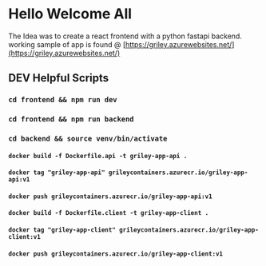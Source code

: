 # Hello Welcome All
The Idea was to create a react frontend with a python fastapi backend.
working sample of app is found @ [https://griley.azurewebsites.net/](https://griley.azurewebsites.net/)

## DEV Helpful Scripts

### `cd frontend && npm run dev`
### `cd frontend && npm run backend`
### `cd backend && source venv/bin/activate`

#### `docker build -f Dockerfile.api -t griley-app-api .`
#### `docker tag "griley-app-api" grileycontainers.azurecr.io/griley-app-api:v1`
#### `docker push grileycontainers.azurecr.io/griley-app-api:v1`

#### `docker build -f Dockerfile.client -t griley-app-client .`
#### `docker tag "griley-app-client" grileycontainers.azurecr.io/griley-app-client:v1`
#### `docker push grileycontainers.azurecr.io/griley-app-client:v1`

